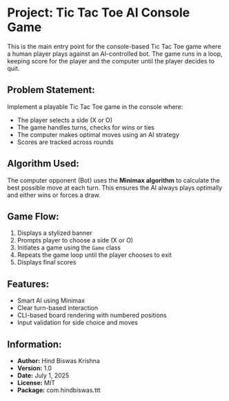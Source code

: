# Project: Tic Tac Toe AI Console Game

This is the main entry point for the console-based Tic Tac Toe game where a human player
plays against an AI-controlled bot. The game runs in a loop, keeping score for the 
player and the computer until the player decides to quit.

## Problem Statement:

Implement a playable Tic Tac Toe game in the console where:

 - The player selects a side (X or O)
 - The game handles turns, checks for wins or ties
 - The computer makes optimal moves using an AI strategy
 - Scores are tracked across rounds

## Algorithm Used:

The computer opponent (Bot) uses the **Minimax algorithm** to calculate the best possible move
at each turn. This ensures the AI always plays optimally and either wins or forces a draw.

## Game Flow:

1. Displays a stylized banner
2. Prompts player to choose a side (X or O)
3. Initiates a game using the `Game` class
4. Repeats the game loop until the player chooses to exit
5. Displays final scores

## Features:

- Smart AI using Minimax
- Clear turn-based interaction
- CLI-based board rendering with numbered positions
- Input validation for side choice and moves

## Information:
- **Author:** Hind Biswas Krishna
- **Version:** 1.0
- **Date:** July 1, 2025
- **License:** MIT
- **Package:** com.hindbiswas.ttt

